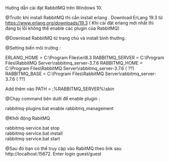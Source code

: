 Hướng dẫn cài đạt RabbitMQ trên Windows 10.

@Trước khi install RabbitMQ thì cần install erlang . Download ErLang 19.3 từ https://www.erlang.org/downloads/19.3
( Khi cài đặt erlang mới nhất thì đang bị lỗi không thể enable các plugin của RabbitMQ)

@Download RabbitMQ từ trang chủ và install bình thường.

@Setting biến môi trường :

ERLANG_HOME = C:\Program Files\erl8.3
RABBITMQ_SERVER = C:\Program Files\RabbitMQ Server\rabbitmq_server-3.7.6
RABBITMQ_HOME = C:\Program Files\RabbitMQ Server\rabbitmq_server-3.7.6 ( ??)
RABBITMQ_BASE = C:\Program Files\RabbitMQ Server\rabbitmq_server-3.7.6 ( ??)

Add thêm vào PATH = ;%RABBITMQ_SERVER%\sbin

@Chạy command bên dưới để enable plugin :

rabbitmq-plugins.bat enable rabbitmq_management

@Khởi động RabitMQ

rabbitmq-service.bat stop  
rabbitmq-service.bat install  
rabbitmq-service.bat start 

@Sau đó bạn có thể truy cập vào RabitMQ theo link sau http://localhost:15672. Enter login guest/guest


